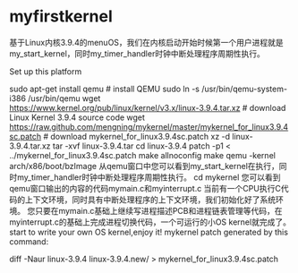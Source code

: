 # myfirstkernel
基于Linux内核3.9.4的menuOS，我们在内核启动开始时候第一个用户进程就是my_start_kernel，同时my_timer_handler时钟中断处理程序周期性执行。

Set up this platform

sudo apt-get install qemu # install QEMU
sudo ln -s /usr/bin/qemu-system-i386 /usr/bin/qemu
wget https://www.kernel.org/pub/linux/kernel/v3.x/linux-3.9.4.tar.xz # download Linux Kernel 3.9.4 source code
wget https://raw.github.com/mengning/mykernel/master/mykernel_for_linux3.9.4sc.patch # download mykernel_for_linux3.9.4sc.patch
xz -d linux-3.9.4.tar.xz
tar -xvf linux-3.9.4.tar
cd linux-3.9.4
patch -p1 < ../mykernel_for_linux3.9.4sc.patch
make allnoconfig
make
qemu -kernel arch/x86/boot/bzImage 从qemu窗口中您可以看到my_start_kernel在执行，同时my_timer_handler时钟中断处理程序周期性执行。
cd mykernel 您可以看到qemu窗口输出的内容的代码mymain.c和myinterrupt.c
当前有一个CPU执行C代码的上下文环境，同时具有中断处理程序的上下文环境，我们初始化好了系统环境。
您只要在mymain.c基础上继续写进程描述PCB和进程链表管理等代码，在myinterrupt.c的基础上完成进程切换代码，一个可运行的小OS kernel就完成了。
start to write your own OS kernel,enjoy it!
mykernel patch generated by this command:

diff -Naur linux-3.9.4 linux-3.9.4.new/ > mykernel_for_linux3.9.4sc.patch
